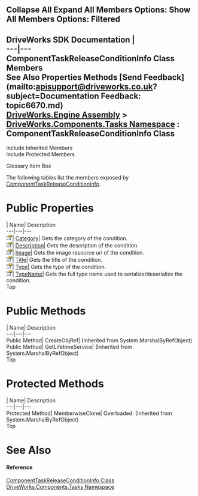 Collapse All Expand All Members Options: Show All  Members Options: Filtered   
---  
DriveWorks SDK Documentation  |   
---|---  
ComponentTaskReleaseConditionInfo Class Members   
See Also Properties Methods [Send Feedback](mailto:apisupport@driveworks.co.uk?subject=Documentation Feedback: topic6670.md)  
[DriveWorks.Engine Assembly](topic2156.md) > [DriveWorks.Components.Tasks Namespace](topic6391.md) : ComponentTaskReleaseConditionInfo Class  
---  
  
Include Inherited Members    
Include Protected Members  


Glossary Item Box

The following tables list the members exposed by [ComponentTaskReleaseConditionInfo](topic6670.md).

# Public Properties

| Name| Description  
---|---|---  
![Public Property](dotnetimages/publicProperty.gif)| [Category](topic6676.md)| Gets the category of the condition.   
![Public Property](dotnetimages/publicProperty.gif)| [Description](topic6677.md)| Gets the description of the condition.   
![Public Property](dotnetimages/publicProperty.gif)| [Image](topic6678.md)| Gets the image resource uri of the condition.   
![Public Property](dotnetimages/publicProperty.gif)| [Title](topic6679.md)| Gets the title of the condition.   
![Public Property](dotnetimages/publicProperty.gif)| [Type](topic6680.md)| Gets the type of the condition.   
![Public Property](dotnetimages/publicProperty.gif)| [TypeName](topic6681.md)| Gets the full type name used to serialize/deserialize the condition.   
Top

# Public Methods

| Name| Description  
---|---|---  
Public Method| CreateObjRef|  (Inherited from System.MarshalByRefObject)  
Public Method| GetLifetimeService|  (Inherited from System.MarshalByRefObject)  
Top

# Protected Methods

| Name| Description  
---|---|---  
Protected Method| MemberwiseClone| Overloaded. (Inherited from System.MarshalByRefObject)  
Top

# See Also

#### Reference

[ComponentTaskReleaseConditionInfo Class](topic6670.md)   
[DriveWorks.Components.Tasks Namespace](topic6391.md)


